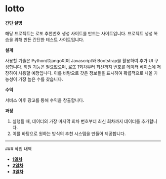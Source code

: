 # lotto
**간단 설명**

해당 프로젝트는 로또 추천번호 생성 사이트를 만드는 사이트입니다.
프로젝트 생성 복습을 위해 만든 간단한 테스트 사이트입니다.



**설계**

사용할 기술은 Python/Django이며 Javascript와 Bootstrap을 활용하여 추가 UI 구성합니다.
회원 기능은 필요없으며, 로또 1회차부터 최신까지 번호를 데이터 베이스에 저장하여 사용할 예정입니다.
이를 바탕으로 갖은 정보들을 표시하여 확률적으로 나올 가능성이 가장 높은 수를 찾습니다.

**수익**

서비스 이후 광고를 통해 수익을 창출합니다.



**과정**

1. 실행될 때, 데이터의 가장 마지막 회차 번호부터 최신 회차까지 데이터를 추가합니다.
2. 이를 바탕으로 원하는 방식의 추천 시스템을 만들어 제공합니다.

<hr>
### 작업 내역

- **<a href="./DAILY_WORK/DAY1">1일차</a>**
- **<a href="./DAILY_WORK/DAY2">2일차</a>**
- **<a href="./DAILY_WORK/DAY3">3일차</a>**

